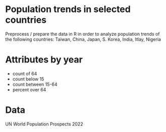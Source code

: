 # Population trends in selected countries
Preprocess / prepare the data in R in order to analyze population trends of the following countries: Taiwan, China, Japan, S. Korea, India, Itlay, Nigeria

# Attributes by year
- count of 64
- count below 15
- count between 15-64
- percent over 64

# Data
UN World Population Prospects 2022
